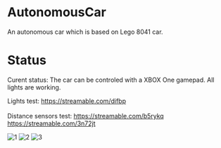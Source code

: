 # AutonomousCar

An autonomous car which is based on Lego 8041 car.

# Status

Curent status: The car can be controled with a XBOX One gamepad. All lights are working.

Lights test:           https://streamable.com/difbp<br>
<br>
Distance sensors test: https://streamable.com/b5rykq<br>
                       https://streamable.com/3n72jt<br>

![1](https://i.imgur.com/l622rQk.jpg)
![2](https://i.imgur.com/bs08zTe.jpg)
![3](https://i.imgur.com/g6bEkmy.jpg)
